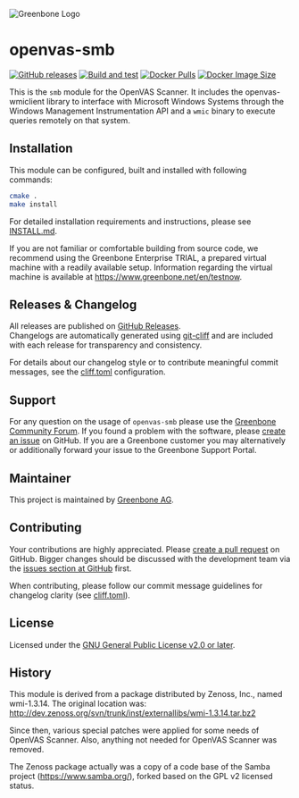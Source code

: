 ![Greenbone Logo](https://www.greenbone.net/wp-content/uploads/gb_new-logo_horizontal_rgb_small.png)

# openvas-smb

[![GitHub releases](https://img.shields.io/github/release/greenbone/openvas-smb.svg)](https://github.com/greenbone/openvas-smb/releases)
[![Build and test](https://github.com/greenbone/openvas-smb/actions/workflows/ci.yml/badge.svg?branch=main)](https://github.com/greenbone/openvas-smb/actions/workflows/ci.yml?query=branch%3Amain++)
[![Docker Pulls](https://img.shields.io/docker/pulls/greenbone/openvas-smb.svg)](https://hub.docker.com/r/greenbone/openvas-smb/)
[![Docker Image Size](https://img.shields.io/docker/image-size/greenbone/openvas-smb.svg?maxAge=2592000)](https://hub.docker.com/r/greenbone/openvas-smb/)

This is the `smb` module for the OpenVAS Scanner. It includes the
openvas-wmiclient library to interface with Microsoft Windows
Systems through the Windows Management Instrumentation API and a `wmic`
binary to execute queries remotely on that system.

## Installation

This module can be configured, built and installed with following commands:

```sh
cmake .
make install
```

For detailed installation requirements and instructions, please see [INSTALL.md](INSTALL.md).

If you are not familiar or comfortable building from source code, we recommend
using the Greenbone Enterprise TRIAL, a prepared virtual machine with a
readily available setup. Information regarding the virtual machine
is available at <https://www.greenbone.net/en/testnow>.

## Releases & Changelog

All releases are published on [GitHub Releases](https://github.com/greenbone/openvas-smb/releases).  
Changelogs are automatically generated using [git-cliff](https://github.com/orhun/git-cliff) and are included with each release for transparency and consistency.

For details about our changelog style or to contribute meaningful commit messages, see the [cliff.toml](cliff.toml) configuration.

## Support

For any question on the usage of `openvas-smb` please use the [Greenbone
Community Forum](https://forum.greenbone.net/). If you found a problem with the
software, please [create an issue](https://github.com/greenbone/openvas-smb/issues)
on GitHub. If you are a Greenbone customer you may alternatively or additionally
forward your issue to the Greenbone Support Portal.

## Maintainer

This project is maintained by [Greenbone AG](https://www.greenbone.net/).

## Contributing

Your contributions are highly appreciated. Please [create a pull
request](https://github.com/greenbone/openvas-smb/pulls) on GitHub. Bigger
changes should be discussed with the development team via the [issues section
at GitHub](https://github.com/greenbone/openvas-smb/issues) first.

When contributing, please follow our commit message guidelines for changelog clarity (see [cliff.toml](cliff.toml)).

## License

Licensed under the [GNU General Public License v2.0 or later](COPYING).

## History

This module is derived from a package distributed by Zenoss, Inc.,
named wmi-1.3.14. The original location was:
http://dev.zenoss.org/svn/trunk/inst/externallibs/wmi-1.3.14.tar.bz2

Since then, various special patches were applied for some needs of OpenVAS
Scanner. Also, anything not needed for OpenVAS Scanner was removed.

The Zenoss package actually was a copy of a code base of the Samba project
(https://www.samba.org/), forked based on the GPL v2 licensed status.